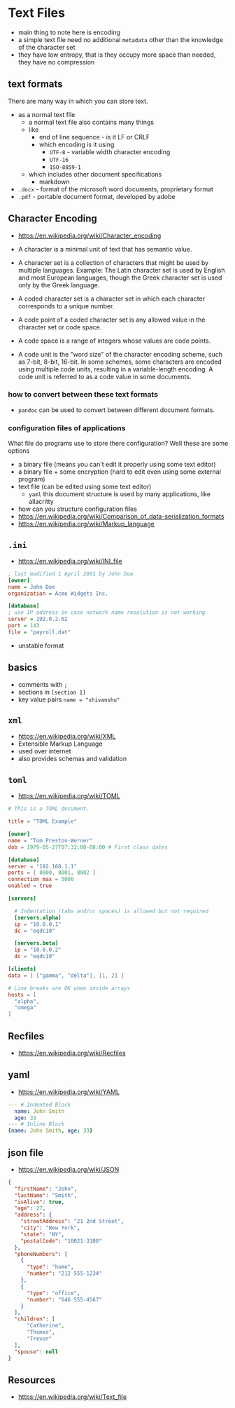# Text Files

- main thing to note here is encoding
- a simple text file need no additional `metadata` other than the knowledge of the
    character set
- they have low entropy, that is they occupy more space than needed, they have no compression

## text formats

There are many way in which you can store text.

- as a normal text file
    - a normal text file also contains many things
    - like
        - end of line sequence - is it LF or CRLF
        - which encoding is it using
            - `UTF-8` - variable width character encoding
            - `UTF-16`
            - `ISO-8859-1`
    - which includes other document specifications
        - markdown
- `.docx` - format of the microsoft word documents, proprietary format
- `.pdf` - portable document format, developed by adobe

## Character Encoding

- <https://en.wikipedia.org/wiki/Character_encoding>

- A character is a minimal unit of text that has semantic value.
- A character set is a collection of characters that might be used by multiple languages. Example:
  The Latin character set is used by English and most European languages, though the Greek character
  set is used only by the Greek language.
- A coded character set is a character set in which each character corresponds to a unique number.
- A code point of a coded character set is any allowed value in the character set or code space.
- A code space is a range of integers whose values are code points.
- A code unit is the "word size" of the character encoding scheme, such as 7-bit, 8-bit, 16-bit. In
  some schemes, some characters are encoded using multiple code units, resulting in a
  variable-length encoding. A code unit is referred to as a code value in some documents.

### how to convert between these text formats

- `pandoc` can be used to convert between different document formats.

### configuration files of applications

What file do programs use to store there configuration? Well these are some options

- a binary file (means you can't edit it properly using some text editor)
- a binary file + some encryption (hard to edit even using some external program)
- text file (can be edited using some text editor)
    - `yaml` this document structure is used by many applications, like allacritty
- how can you structure configuration files
- <https://en.wikipedia.org/wiki/Comparison_of_data-serialization_formats>
- <https://en.wikipedia.org/wiki/Markup_language>

## `.ini`

- <https://en.wikipedia.org/wiki/INI_file>

```ini
; last modified 1 April 2001 by John Doe
[owner]
name = John Doe
organization = Acme Widgets Inc.

[database]
; use IP address in case network name resolution is not working
server = 192.0.2.62     
port = 143
file = "payroll.dat"
```

- unstable format

## basics

- comments with `;`
- sections in `[section 1]`
- key value pairs `name = "shivanshu"`

## `xml`

- <https://en.wikipedia.org/wiki/XML>
- Extensible Markup Language
- used over internet
- also provides schemas and validation

## `toml`

- <https://en.wikipedia.org/wiki/TOML>

```toml
# This is a TOML document.

title = "TOML Example"

[owner]
name = "Tom Preston-Werner"
dob = 1979-05-27T07:32:00-08:00 # First class dates

[database]
server = "192.168.1.1"
ports = [ 8000, 8001, 8002 ]
connection_max = 5000
enabled = true

[servers]

  # Indentation (tabs and/or spaces) is allowed but not required
  [servers.alpha]
  ip = "10.0.0.1"
  dc = "eqdc10"

  [servers.beta]
  ip = "10.0.0.2"
  dc = "eqdc10"

[clients]
data = [ ["gamma", "delta"], [1, 2] ]

# Line breaks are OK when inside arrays
hosts = [
  "alpha",
  "omega"
]
```

## Recfiles

- <https://en.wikipedia.org/wiki/Recfiles>

## yaml

- <https://en.wikipedia.org/wiki/YAML>

```yml
--- # Indented Block
  name: John Smith
  age: 33
--- # Inline Block
{name: John Smith, age: 33}
```

## json file

- <https://en.wikipedia.org/wiki/JSON>

```json
{
  "firstName": "John",
  "lastName": "Smith",
  "isAlive": true,
  "age": 27,
  "address": {
    "streetAddress": "21 2nd Street",
    "city": "New York",
    "state": "NY",
    "postalCode": "10021-3100"
  },
  "phoneNumbers": [
    {
      "type": "home",
      "number": "212 555-1234"
    },
    {
      "type": "office",
      "number": "646 555-4567"
    }
  ],
  "children": [
      "Catherine",
      "Thomas",
      "Trevor"
  ],
  "spouse": null
}
```

## Resources

- <https://en.wikipedia.org/wiki/Text_file>
